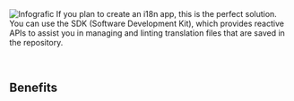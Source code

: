 <doc-header title="What is the SDK?" description="Extend the ecosystem with inlang’s SDK." button="Start building" link="/documentation/build-app">
</doc-header>

<br/>
<br/>

![Infografic](https://cdn.jsdelivr.net/gh/inlang/monorepo/inlang/documentation/assets/sdk-image.png)
If you plan to create an i18n app, this is the perfect solution. You can use the SDK (Software Development Kit), which provides reactive APIs to assist you in managing and linting translation files that are saved in the repository.

<br/>

## Benefits
<doc-features>
  <doc-feature color="#EBF0F4" title="🖊️  Reactive CRUD API" image="https://cdn.jsdelivr.net/gh/inlang/monorepo/inlang/documentation/assets/sdkDocCrudNew.png"></doc-feature>
  <doc-feature color="#EBF0F4" title="📂  No Storage complexity" image="https://cdn.jsdelivr.net/gh/inlang/monorepo/inlang/documentation/assets/sdkDocStorage.png"></doc-feature>
</doc-features>

<br/>

<doc-links>
    <doc-link title="Build your App" icon="material-symbols:code-outline-rounded" href="/documentation" description="Save hours with inlang's i18n SDK"></doc-link>
</doc-links>


<br/>
<br/>
